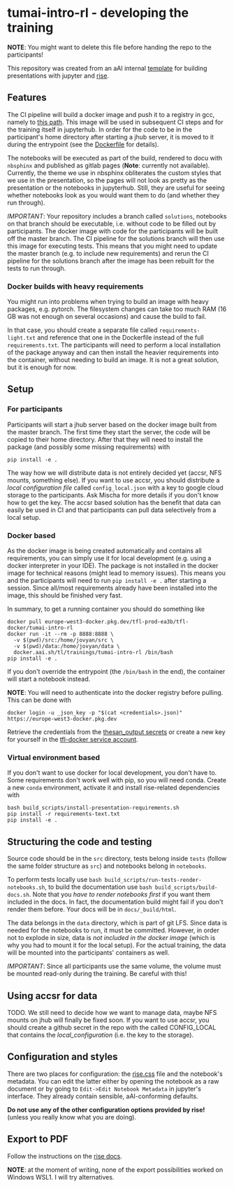 # tumai-intro-rl - developing the training

**NOTE**: You might want to delete this file before handing the repo to the participants! 

This repository was created from an aAI internal [template](https://github.com/appliedAI-Initiative/thesane) 
for building presentations with jupyter and 
[rise](https://rise.readthedocs.io/en/stable/).

## Features

The CI pipeline will build a docker image and push it to a registry in gcc, namely to
[this path](https://console.cloud.google.com/artifacts/docker/tfl-prod-ea3b/europe-west3/tfl-docker/tumai-intro-rl?project=tfl-prod-ea3b). 
This image will be used in subsequent CI steps and for the training itself in jupyterhub.
In order for the code to be in the participant's home directory after starting a jhub server, it is
moved to it during the entrypoint (see the [Dockerfile](Dockerfile) for details).

The notebooks will be executed as part of the build, rendered to docu with `nbsphinx` and published as
gitlab pages (**Note**: currently not available). Currently, the theme
we use in nbsphinx obliterates the custom styles that we use in the presentation, so the pages will not look
as pretty as the presentation or the notebooks in jupyterhub. Still, they are useful for seeing 
whether notebooks look as you would want them to do (and whether they run through).

_IMPORTANT_: Your repository includes a branch called `solutions`, notebooks on that branch should 
be executable, i.e. without code to be filled out by participants. The docker image with code for the participants
will be built off the master branch. The CI pipeline for the solutions branch will then use this image for
executing tests. This means that you might need to update the master branch (e.g. to include new requirements)
and rerun the CI pipeline for the solutions branch after the image has been rebuilt for the tests to run through.

### Docker builds with heavy requirements

You might run into problems when trying to build an image with heavy packages, e.g. pytorch. The filesystem changes
can take too much RAM (16 GB was not enough on several occasions) and cause the build to fail.

In that case, you should create a separate file called `requirements-light.txt` and reference that one in
the Dockerfile instead of the full `requirements.txt`. The participants will need to perform a local installation
of the package anyway and can then install the heavier requirements into the container, without needing to build
an image. It is not a great solution, but it is enough for now.

## Setup

### For participants

Participants will start a jhub server based on the docker image built from the master branch. The first time
they start the server, the code will be copied to their home directory. After that they will need to install
the package (and possibly some missing requirements) with

```shell
pip install -e .
```

The way how we will distribute data is not entirely decided yet (accsr, NFS mounts, something else). If you want
to use accsr, you should distribute a _local configuration file_ called `config_local.json` with a key to
google cloud storage to the participants. Ask Mischa for more details if you don't know how to get the key. 
The accsr based solution has the benefit that data can easily be used in CI and that participants can pull data
selectively from a local setup.


### Docker based

As the docker image is being created automatically and contains all requirements, you can simply use it for
local development (e.g. using a docker interpreter in your IDE). The package is not installed in the docker image
for technical reasons (might lead to memory issues). This means you and the participants will need to run
`pip install -e .` after starting a session. Since all/most requirements already have been installed into the image, 
this should be finished very fast.

In summary, to get a running container you should do something like
```shell
docker pull europe-west3-docker.pkg.dev/tfl-prod-ea3b/tfl-docker/tumai-intro-rl
docker run -it --rm -p 8888:8888 \
  -v $(pwd)/src:/home/jovyan/src \ 
  -v $(pwd)/data:/home/jovyan/data \
  docker.aai.sh/tl/trainings/tumai-intro-rl /bin/bash
pip install -e .
```
If you don't override the entrypoint (the `/bin/bash` in the end), the container will start a notebook instead.

**NOTE**: You will need to authenticate into the docker registry before pulling. This can be done with
```shell
docker login -u _json_key -p "$(cat <credentials>.json)" https://europe-west3-docker.pkg.dev
```
Retrieve the credentials from the 
[thesan_output secrets](https://github.com/appliedAI-Initiative/thesan_output/settings/secrets/actions) 
or create a new key for yourself
in the [tfl-docker service account](https://console.cloud.google.com/iam-admin/serviceaccounts/details/113881962864414904292?project=tfl-prod-ea3b).

### Virtual environment based

If you don't want to use docker for local development, you don't have to. 
Some requirements don't work well with pip, so you will need conda.
Create a new `conda` environment, activate it and install rise-related dependencies with

```shell
bash build_scripts/install-presentation-requirements.sh
pip install -r requirements-text.txt
pip install -e .
```

## Structuring the code and testing

Source code should be in the `src` directory, tests belong inside `tests` (follow the same folder structure as `src`) and
notebooks belong in `notebooks`.

To perform tests locally use `bash build_scripts/run-tests-render-notebooks.sh`, to build the documentation use
`bash build_scripts/build-docs.sh`. Note that you *have to render notebooks first* if you want them included in the
docs. In fact, the documentation build might fail if you don't render them before. Your docs will be in
`docs/_build/html`.

The data belongs in the `data` directory, which is part of git LFS. Since data is needed for the notebooks to run, it must 
be committed. However, in order not to explode in size, data is *not included in the docker image* 
(which is why you had to mount it for the local setup). For the actual training, the data will be mounted into
the participants' containers as well. 

_IMPORTANT_: Since all participants use the same volume, the volume must be mounted read-only during
the training. Be careful with this!

## Using accsr for data

TODO. We still need to decide how we want to manage data, maybe NFS mounts on jhub will finally be fixed soon.
If you want to use accsr, you should create a github secret in the repo with the called CONFIG_LOCAL that contains the
_local_configuration_ (i.e. the key to the storage).

## Configuration and styles

There are two places for configuration: the [rise.css](rise.css) file and the notebook's metadata. You can
edit the latter either by opening the notebook as a raw document or by going to `Edit->Edit Notebook Metadata`
in jupyter's interface. They already contain sensible, aAI-conforming defaults.

**Do not use any of the other configuration options provided by rise!** (unless you really know what you are doing).

## Export to PDF
Follow the instructions on the [rise docs](https://rise.readthedocs.io/en/stable/exportpdf.html).

**NOTE**: at the moment of writing, none of the export possibilities worked on Windows WSL1.
I will try alternatives.
